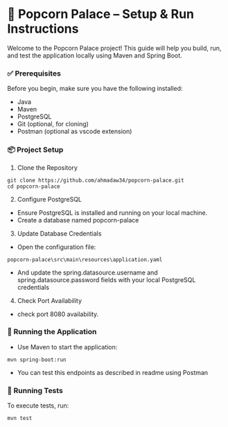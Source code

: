 # 🍿 Popcorn Palace – Setup & Run Instructions
Welcome to the Popcorn Palace project! This guide will help you build, run, and test the application locally using Maven and Spring Boot.

### ✅ Prerequisites
Before you begin, make sure you have the following installed:
* Java
* Maven
* PostgreSQL
* Git (optional, for cloning)
* Postman (optional as vscode extension)

### 📦 Project Setup
1. Clone the Repository
```
git clone https://github.com/ahmadaw34/popcorn-palace.git
cd popcorn-palace
```

2. Configure PostgreSQL
* Ensure PostgreSQL is installed and running on your local machine.
* Create a database named popcorn-palace

3. Update Database Credentials
* Open the configuration file:
```
popcorn-palace\src\main\resources\application.yaml
```
* And update the spring.datasource.username and spring.datasource.password fields with your local PostgreSQL credentials

4. Check Port Availability
* check port 8080 availability.

### 🚀 Running the Application
* Use Maven to start the application:
```
mvn spring-boot:run
```
* You can test this endpoints as described in readme using Postman

### 🧪 Running Tests
To execute tests, run:
```
mvn test 
```

